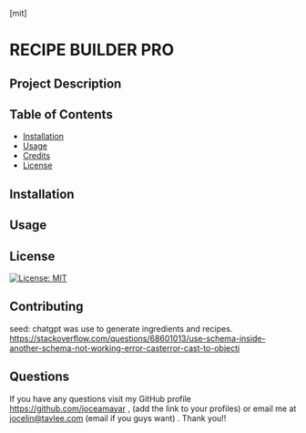 
[mit]
# RECIPE BUILDER PRO 

## Project Description




 ## Table of Contents
 - [Installation](#installation)
 - [Usage](#usage)
 - [Credits](#credits)
 - [License](#license)
    

## Installation 


## Usage


## License
[![License: MIT](https://img.shields.io/badge/License-MIT-yellow.svg)](https://opensource.org/licenses/MIT)

## Contributing




seed: 
chatgpt was use to generate ingredients and recipes. 
https://stackoverflow.com/questions/68601013/use-schema-inside-another-schema-not-working-error-casterror-cast-to-objecti


## Questions 

If you have any questions visit my GitHub profile https://github.com/joceamayar , (add the link to your profiles) or email me at jocelin@tavlee.com (email if you guys want) . Thank you!!

